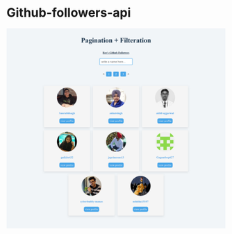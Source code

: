 # Github-followers-api

 ![alt text](https://github.com/reerajput930/Github-followers-api/blob/888c954eaab55f31680f671d13b6d47d71de2ece/pagination+filteration-img.png)
